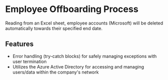 # Employee Offboarding Process

Reading from an Excel sheet, employee accounts (Microsoft) will be deleted automatically towards their specified end date. 

## Features

- Error handling (try-catch blocks) for safely managing exceptions with user termination
- Utilizes the Azure Active Directory for accessing and managing users/data within the company's network 
